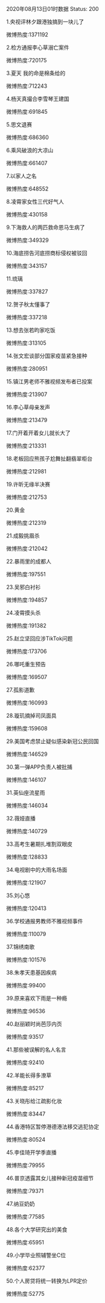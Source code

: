 2020年08月13日01时数据
Status: 200

1.央视评林夕跟港独搞到一块儿了

微博热度:1371192

2.检方通报李心草溺亡案件

微博热度:720175

3.夏天 我的命是棉条给的

微博热度:712243

4.杨天真撮合李雪琴王建国

微博热度:691845

5.思文退赛

微博热度:686360

6.乘风破浪的大凉山

微博热度:661407

7.以家人之名

微博热度:648552

8.凌霄家女性三代好气人

微博热度:430158

9.下海救人的两匹救命恩马生病了

微博热度:349329

10.海底捞告河底捞商标侵权被驳回

微博热度:343157

11.琉璃

微博热度:337827

12.贺子秋太懂事了

微博热度:337218

13.想去张若昀家吃饭

微博热度:313105

14.张文宏谈部分国家疫苗紧急接种

微博热度:280951

15.镇江男老师不雅视频发布者已投案

微博热度:213907

16.李心草母亲发声

微博热度:213479

17.门开着开着女儿就长大了

微博热度:213331

18.老板回应熊孩子尬舞扯翻翡翠柜台

微博热度:212981

19.许昕无缘半决赛

微博热度:212753

20.黄金

微博热度:212319

21.成毅挑眉杀

微博热度:212042

22.暴雨里的成都人

微博热度:197551

23.吴邪白衬衫

微博热度:194857

24.凌霄摸头杀

微博热度:191382

25.赵立坚回应涉TikTok问题

微博热度:173706

26.哪吒重生预告

微博热度:169507

27.孤影道歉

微博热度:160993

28.璇玑摘掉司凤面具

微博热度:159608

29.美国考虑禁止疑似感染新冠公民回国

微博热度:146529

30.第一弹APP负责人被批捕

微博热度:146107

31.英仙座流星雨

微博热度:146034

32.薇娅直播

微博热度:140729

33.高考生暑期扎堆割双眼皮

微博热度:128833

34.电视剧中的大雨名场面

微博热度:121907

35.刘心悠

微博热度:120413

36.学校通报男教师不雅视频事件

微博热度:110079

37.锦绣南歌

微博热度:101576

38.朱孝天患基因疾病

微博热度:99400

39.原来喜欢下雨是一种瘾

微博热度:96536

40.赵丽颖时尚芭莎内页

微博热度:93517

41.那些被误解的名人名言

微博热度:92410

42.羊能长得多潦草

微博热度:85217

43.关晓彤给江疏影化妆

微博热度:83447

44.香港特区暂停港德港法移交逃犯协定

微博热度:80524

45.李佳琦开学季直播

微博热度:79955

46.普京透露其女儿接种新冠疫苗细节

微博热度:79371

47.纳豆奶奶

微博热度:77585

48.各个大学研究出的美食

微博热度:65951

49.小学毕业照辅警坐C位

微博热度:62377

50.个人房贷将统一转换为LPR定价

微博热度:52775

